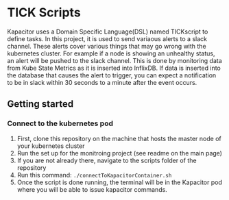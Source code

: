 # TICK Scripts
Kapacitor uses a Domain Specific Language(DSL) named TICKscript to define tasks. In this project, it is used to send variaous alerts to a slack channel. These alerts cover various things that may go wrong with the kubernetes cluster. For example if a node is showing an unhealthy status, an alert will be pushed to the slack channel. This is done by monitoring data from Kube State Metrics as it is inserted into InflixDB. If data is inserted into the database that causes the alert to trigger, you can expect a notification to be in slack within 30 seconds to a minute after the event occurs. 
## Getting started
### Connect to the kubernetes pod

 1. First, clone this repository on the machine that hosts the master node of your kubernetes cluster
 2. Run the set up for the monitroing project (see readme on the main page)
 3. If you are not already there, navigate to the scripts folder of the repository
 4. Run this command: `./connectToKapacitorContainer.sh`
 5. Once the script is done running, the terminal will be in the Kapacitor pod where you will be able to issue kapacitor commands.